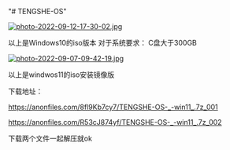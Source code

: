 "# TENGSHE-OS" 

[![photo-2022-09-12-17-30-02.jpg](https://i.postimg.cc/76gMsfVr/photo-2022-09-12-17-30-02.jpg)](https://postimg.cc/1n3q4R2v)

以上是Windows10的iso版本
对于系统要求：
C盘大于300GB


[![photo-2022-09-07-09-42-19.jpg](https://i.postimg.cc/vH12JLdZ/photo-2022-09-07-09-42-19.jpg)](https://postimg.cc/qzTGnKRP)

以上是windwos11的iso安装镜像版

下载地址：

https://anonfiles.com/8fl9Kb7cy7/TENGSHE-OS-_-win11_.7z_001

https://anonfiles.com/R53cJ874yf/TENGSHE-OS-_-win11_.7z_002

下载两个文件一起解压就ok
